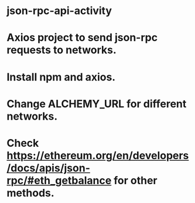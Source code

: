 # json-rpc-api-activity

# Axios project to send json-rpc requests to networks.

# Install npm and axios.

# Change ALCHEMY_URL for different networks.

# Check https://ethereum.org/en/developers/docs/apis/json-rpc/#eth_getbalance for other methods.
